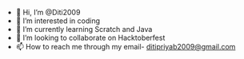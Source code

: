 - 👋 Hi, I’m @Diti2009
- 👀 I’m interested in coding
- 🌱 I’m currently learning Scratch and Java
- 💞️ I’m looking to collaborate on Hacktoberfest
- 📫 How to reach me through my email- ditipriyab2009@gmail.com

<!---
Diti2009/Diti2009 is a ✨ special ✨ repository because its `README.md` (this file) appears on your GitHub profile.
You can click the Preview link to take a look at your changes.
--->
